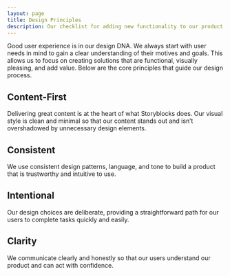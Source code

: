 ```yaml
---
layout: page
title: Design Principles
description: Our checklist for adding new functionality to our product.  
---
```


Good user experience is in our design DNA. We always start with user needs in mind to gain a clear understanding of their motives and goals. This allows us to focus on creating solutions that are functional, visually pleasing, and add value. Below are the core principles that guide our design process.


## Content-First
Delivering great content is at the heart of what Storyblocks does. Our visual style is clean and minimal so that our content stands out and isn’t overshadowed by unnecessary design elements.

## Consistent
We use consistent design patterns, language, and tone to build a product that is trustworthy and intuitive to use.

## Intentional
Our design choices are deliberate, providing a straightforward path for our users to complete tasks quickly and easily.

## Clarity
We communicate clearly and honestly so that our users understand our product and can act with confidence.
